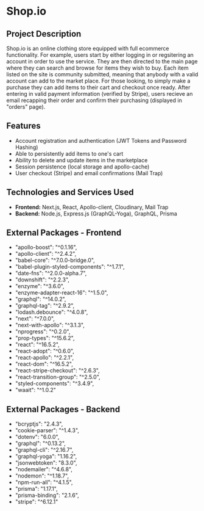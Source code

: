 # Shop.io

## Project Description

Shop.io is an online clothing store equipped with full ecommerce functionality. For example, users start by either logging in or regsitering an account in order to use the service. They are then directed to the main page where they can search and browse for items they wish to buy. Each item listed on the site is community submitted, meaning that anybody with a valid account can add to the market place. For those looking, to simply make a purchase they can add items to their cart and checkout once ready. After entering in valid payment information (verified by Stripe), users recieve an email recapping their order and confirm their purchasing (displayed in "orders" page).

## Features 

- Account registration and authentication (JWT Tokens and Password Hashing)
- Able to persistently add items to one's cart
- Ability to delete and update items in the marketplace
- Session persistence (local storage and apollo-cache) 
- User checkout (Stripe) and email confirmations (Mail Trap)

## Technologies and Services Used 

- **Frontend:** Next.js, React, Apollo-client, Cloudinary, Mail Trap
- **Backend:** Node.js, Express.js (GraphQL-Yoga), GraphQL, Prisma

## External Packages - Frontend

- "apollo-boost": "^0.1.16",
- "apollo-client": "^2.4.2",
- "babel-core": "^7.0.0-bridge.0",
- "babel-plugin-styled-components": "^1.7.1",
- "date-fns": "^2.0.0-alpha.7",
- "downshift": "^2.2.3",
- "enzyme": "^3.6.0",
- "enzyme-adapter-react-16": "^1.5.0",
- "graphql": "^14.0.2",
- "graphql-tag": "^2.9.2",
- "lodash.debounce": "^4.0.8",
- "next": "^7.0.0",
- "next-with-apollo": "^3.1.3",
- "nprogress": "^0.2.0",
- "prop-types": "^15.6.2",
- "react": "^16.5.2",
- "react-adopt": "^0.6.0",
- "react-apollo": "^2.2.1",
- "react-dom": "^16.5.2",
- "react-stripe-checkout": "^2.6.3",
- "react-transition-group": "^2.5.0",
- "styled-components": "^3.4.9",
- "waait": "^1.0.2"

## External Packages - Backend

- "bcryptjs": "2.4.3",
- "cookie-parser": "^1.4.3",
- "dotenv": "6.0.0",
- "graphql": "^0.13.2",
- "graphql-cli": "^2.16.7",
- "graphql-yoga": "1.16.2",
- "jsonwebtoken": "8.3.0",
- "nodemailer": "^4.6.8",
- "nodemon": "^1.18.7",
- "npm-run-all": "^4.1.5",
- "prisma": "1.17.1",
- "prisma-binding": "2.1.6",
- "stripe": "^6.12.1"
